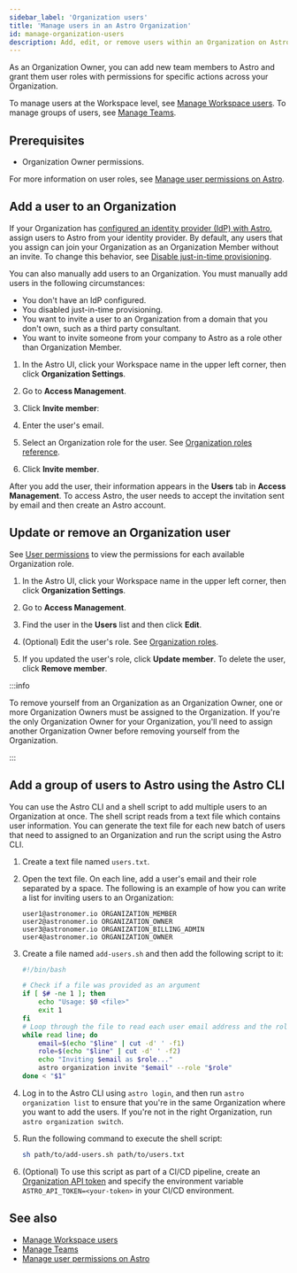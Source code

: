 ```yaml
---
sidebar_label: 'Organization users'
title: 'Manage users in an Astro Organization'
id: manage-organization-users
description: Add, edit, or remove users within an Organization on Astro.
---
```


As an Organization Owner, you can add new team members to Astro and grant them user roles with permissions for specific actions across your Organization.

To manage users at the Workspace level, see [Manage Workspace users](manage-workspace-users.md). To manage groups of users, see [Manage Teams](manage-teams.md).

## Prerequisites

- Organization Owner permissions.

For more information on user roles, see [Manage user permissions on Astro](user-permissions.md). 

## Add a user to an Organization

If your Organization has [configured an identity provider (IdP) with Astro](configure-idp#configure-your-sso-identity-provider), assign users to Astro from your identity provider. By default, any users that you assign can join your Organization as an Organization Member without an invite. To change this behavior, see [Disable just-in-time provisioning](configure-idp.md#configure-just-in-time-provisioning).

You can also manually add users to an Organization. You must manually add users in the following circumstances:

- You don't have an IdP configured.
- You disabled just-in-time provisioning.
- You want to invite a user to an Organization from a domain that you don't own, such as a third party consultant.
- You want to invite someone from your company to Astro as a role other than Organization Member.

1. In the Astro UI, click your Workspace name in the upper left corner, then click **Organization Settings**. 
   
2. Go to **Access Management**.
      
3. Click **Invite member**:

4. Enter the user's email.

5. Select an Organization role for the user. See [Organization roles reference](user-permissions.md#organization-roles).

6. Click **Invite member**.

After you add the user, their information appears in the **Users** tab in **Access Management**. To access Astro, the user needs to accept the invitation sent by email and then create an Astro account.

## Update or remove an Organization user

See [User permissions](user-permissions.md) to view the permissions for each available Organization role.

1. In the Astro UI, click your Workspace name in the upper left corner, then click **Organization Settings**. 
   
2. Go to **Access Management**.

3. Find the user in the **Users** list and then click **Edit**.
   
4. (Optional) Edit the user's role. See [Organization roles](user-permissions.md). 
   
5. If you updated the user's role, click **Update member**. To delete the user, click **Remove member**.

:::info

To remove yourself from an Organization as an Organization Owner, one or more Organization Owners must be assigned to the Organization. If you're the only Organization Owner for your Organization, you'll need to assign another Organization Owner before removing yourself from the Organization.

:::

## Add a group of users to Astro using the Astro CLI

You can use the Astro CLI and a shell script to add multiple users to an Organization at once. The shell script reads from a text file which contains user information. You can generate the text file for each new batch of users that need to assigned to an Organization and run the script using the Astro CLI.

1. Create a text file named `users.txt`.
2. Open the text file. On each line, add a user's email and their role separated by a space. The following is an example of how you can write a list for inviting users to an Organization:

    ```text
    user1@astronomer.io ORGANIZATION_MEMBER
    user2@astronomer.io ORGANIZATION_OWNER
    user3@astronomer.io ORGANIZATION_BILLING_ADMIN
    user4@astronomer.io ORGANIZATION_OWNER
    ```

3. Create a file named `add-users.sh` and then add the following script to it:

    ```bash
    #!/bin/bash

    # Check if a file was provided as an argument
    if [ $# -ne 1 ]; then
        echo "Usage: $0 <file>"
        exit 1
    fi
    # Loop through the file to read each user email address and the role, and use Astro CLI to invite them  
    while read line; do
        email=$(echo "$line" | cut -d' ' -f1)
        role=$(echo "$line" | cut -d' ' -f2)
        echo "Inviting $email as $role..."
        astro organization invite "$email" --role "$role"
    done < "$1"
    ```

4. Log in to the Astro CLI using `astro login`, and then run `astro organization list` to ensure that you're in the same Organization where you want to add the users. If you're not in the right Organization, run `astro organization switch`.
5. Run the following command to execute the shell script:

    ```bash
    sh path/to/add-users.sh path/to/users.txt
    ```

6. (Optional) To use this script as part of a CI/CD pipeline, create an [Organization API token](organization-api-tokens.md) and specify the environment variable `ASTRO_API_TOKEN=<your-token>` in your CI/CD environment.

## See also

- [Manage Workspace users](manage-workspace-users.md)
- [Manage Teams](manage-teams.md)
- [Manage user permissions on Astro](user-permissions.md)

